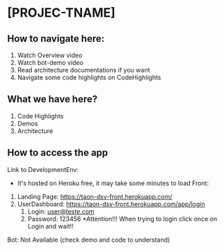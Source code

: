 # [PROJEC-TNAME]

## How to navigate here:
1. Watch Overview video
2. Watch bot-demo video
3. Read architecture documentations if you want
4. Navigate some code highlights on CodeHighlights

## What we have here?
1. Code Highlights
2. Demos
3. Architecture
   

## How to access the app
Link to DevelopmentEnv:
* It's hosted on Heroku free, it may take some minutes to load
Front:
1. Landing Page: https://taon-dsv-front.herokuapp.com/
2. UserDashboard: https://taon-dsv-front.herokuapp.com/app/login
   1. Login: user@teste.com
   2. Password: 123456
   *Attention!!! When trying to login click once on Login and wait!!

Bot: Not Available (check demo and code to understand)
